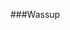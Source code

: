 ###Wassup

<!--
- 🔭 I’m currently working on www.differentstream.com a trash and waste Upcycling Application 
- 🌱 I’m currently learning better python practices and business management practices
- 👯 I’m looking to collaborate on IoT projects and mobile app development
- 💬 Ask me about Automation, CI/CD pipelines, and System Test design
- 📫 How to reach me: 
      Email: amaxj95@gmail.com
      Phone: (804) 837-1363
- ⚡ Fun fact: I think of my self as a developer and not a hacker, but I be hacking sometimes...
-->
